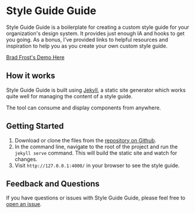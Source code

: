 # Style Guide Guide

Style Guide Guide is a boilerplate for creating a custom style guide for your organization's design system. It provides just enough IA and hooks to get you going. As a bonus, I've provided links to helpful resources and inspiration to help you as you create your own custom style guide.

[Brad Frost's Demo Here](http://bradfrost.github.io/style-guide-guide/)

## How it works
Style Guide Guide is built using [Jekyll](https://jekyllrb.com/), a static site generator which works quite well for managing the content of a style guide.

The tool can consume and display components from anywhere. 

## Getting Started
1. Download or clone the files from the [repository on Github](https://github.com/bradfrost/style-guide-guide).
2. In the command line, navigate to the root of the project and run the `jekyll serve` command. This will build the static site and watch for changes.
3. Visit `http://127.0.0.1:4000/` in your browser to see the style guide.

## Feedback and Questions
If you have questions or issues with Style Guide Guide, please feel free to [open an issue](https://github.com/bradstrix/styleguide/issues). 